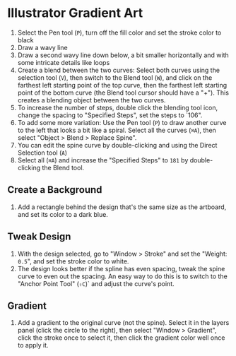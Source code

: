 # Illustrator Gradient Art

1. Select the Pen tool (`P`), turn off the fill color and set the stroke color to black
2. Draw a wavy line
3. Draw a second wavy line down below, a bit smaller horizontally and with some intricate details like loops
4. Create a blend between the two curves: Select both curves using the selection tool (`V`), then switch to the Blend tool (`W`), and click on the farthest left starting point of the top curve, then the farthest left starting point of the bottom curve (the Blend tool cursor should have a "+"). This creates a blending object between the two curves.
5. To increase the number of steps, double click the blending tool icon, change the spacing to "Specified Steps", set the steps to `106".
6. To add some more variation: Use the Pen tool (`P`) to draw another curve to the left that looks a bit like a spiral. Select all the curves (`⌘A`), then select "Object > Blend > Replace Spine".
7. You can edit the spine curve by double-clicking and using the Direct Selection tool (`A`)
8. Select all (`⌘A`) and increase the "Specified Steps" to `181` by double-clicking the Blend tool.

## Create a Background

1. Add a rectangle behind the design that's the same size as the artboard, and set its color to a dark blue.

## Tweak Design

1. With the design selected, go to "Window > Stroke" and set the "Weight: `0.5`", and set the stroke color to white.
2. The design looks better if the spline has even spacing, tweak the spine curve to even out the spacing. An easy way to do this is to switch to the "Anchor Point Tool" (`⇧C`)` and adjust the curve's point.

## Gradient

1. Add a gradient to the original curve (not the spine). Select it in the layers panel (click the circle to the right), then select "Window > Gradient", click the stroke once to select it, then click the gradient color well once to apply it.